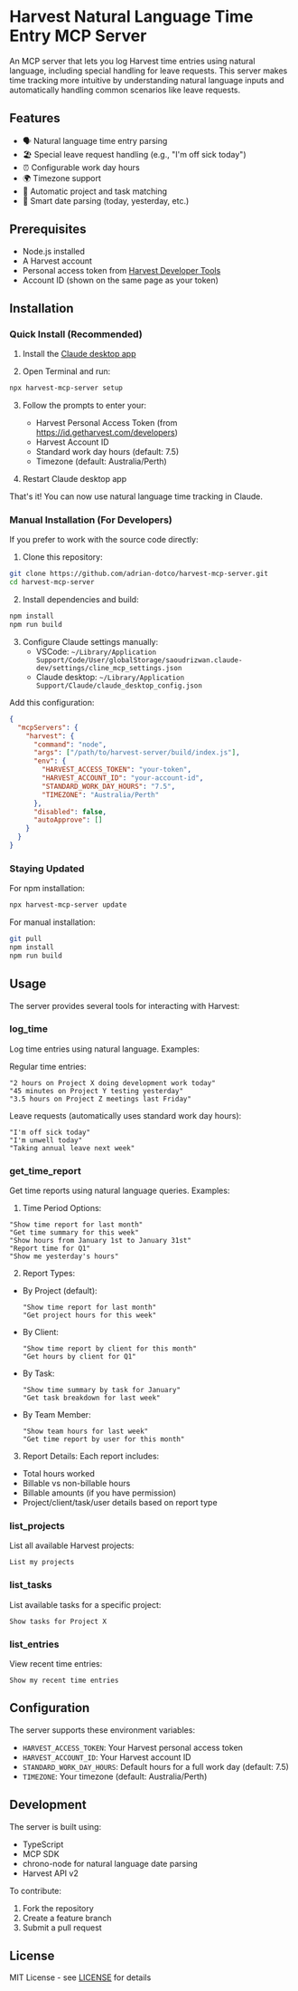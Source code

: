 # Harvest Natural Language Time Entry MCP Server

An MCP server that lets you log Harvest time entries using natural language, including special handling for leave requests. This server makes time tracking more intuitive by understanding natural language inputs and automatically handling common scenarios like leave requests.

## Features

- 🗣️ Natural language time entry parsing
- 🏖️ Special leave request handling (e.g., "I'm off sick today")
- ⏰ Configurable work day hours
- 🌍 Timezone support
- 🎯 Automatic project and task matching
- 📅 Smart date parsing (today, yesterday, etc.)

## Prerequisites

- Node.js installed
- A Harvest account
- Personal access token from [Harvest Developer Tools](https://id.getharvest.com/developers)
- Account ID (shown on the same page as your token)

## Installation

### Quick Install (Recommended)

1. Install the [Claude desktop app](https://claude.ai/desktop)

2. Open Terminal and run:
```bash
npx harvest-mcp-server setup
```

3. Follow the prompts to enter your:
   - Harvest Personal Access Token (from https://id.getharvest.com/developers)
   - Harvest Account ID
   - Standard work day hours (default: 7.5)
   - Timezone (default: Australia/Perth)

4. Restart Claude desktop app

That's it! You can now use natural language time tracking in Claude.

### Manual Installation (For Developers)

If you prefer to work with the source code directly:

1. Clone this repository:
```bash
git clone https://github.com/adrian-dotco/harvest-mcp-server.git
cd harvest-mcp-server
```

2. Install dependencies and build:
```bash
npm install
npm run build
```

3. Configure Claude settings manually:
   - VSCode: `~/Library/Application Support/Code/User/globalStorage/saoudrizwan.claude-dev/settings/cline_mcp_settings.json`
   - Claude desktop: `~/Library/Application Support/Claude/claude_desktop_config.json`

Add this configuration:
```json
{
  "mcpServers": {
    "harvest": {
      "command": "node",
      "args": ["/path/to/harvest-server/build/index.js"],
      "env": {
        "HARVEST_ACCESS_TOKEN": "your-token",
        "HARVEST_ACCOUNT_ID": "your-account-id",
        "STANDARD_WORK_DAY_HOURS": "7.5",
        "TIMEZONE": "Australia/Perth"
      },
      "disabled": false,
      "autoApprove": []
    }
  }
}
```

### Staying Updated

For npm installation:
```bash
npx harvest-mcp-server update
```

For manual installation:
```bash
git pull
npm install
npm run build
```

## Usage

The server provides several tools for interacting with Harvest:

### log_time
Log time entries using natural language. Examples:

Regular time entries:
```
"2 hours on Project X doing development work today"
"45 minutes on Project Y testing yesterday"
"3.5 hours on Project Z meetings last Friday"
```

Leave requests (automatically uses standard work day hours):
```
"I'm off sick today"
"I'm unwell today"
"Taking annual leave next week"
```

### get_time_report
Get time reports using natural language queries. Examples:

1. Time Period Options:
```
"Show time report for last month"
"Get time summary for this week"
"Show hours from January 1st to January 31st"
"Report time for Q1"
"Show me yesterday's hours"
```

2. Report Types:
- By Project (default):
  ```
  "Show time report for last month"
  "Get project hours for this week"
  ```
- By Client:
  ```
  "Show time report by client for this month"
  "Get hours by client for Q1"
  ```
- By Task:
  ```
  "Show time summary by task for January"
  "Get task breakdown for last week"
  ```
- By Team Member:
  ```
  "Show team hours for last week"
  "Get time report by user for this month"
  ```

3. Report Details:
Each report includes:
- Total hours worked
- Billable vs non-billable hours
- Billable amounts (if you have permission)
- Project/client/task/user details based on report type

### list_projects
List all available Harvest projects:
```
List my projects
```

### list_tasks
List available tasks for a specific project:
```
Show tasks for Project X
```

### list_entries
View recent time entries:
```
Show my recent time entries
```

## Configuration

The server supports these environment variables:

- `HARVEST_ACCESS_TOKEN`: Your Harvest personal access token
- `HARVEST_ACCOUNT_ID`: Your Harvest account ID
- `STANDARD_WORK_DAY_HOURS`: Default hours for a full work day (default: 7.5)
- `TIMEZONE`: Your timezone (default: Australia/Perth)

## Development

The server is built using:
- TypeScript
- MCP SDK
- chrono-node for natural language date parsing
- Harvest API v2

To contribute:
1. Fork the repository
2. Create a feature branch
3. Submit a pull request

## License

MIT License - see [LICENSE](LICENSE) for details
